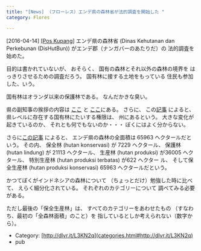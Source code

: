 ```yaml
---
title: "[News] （フローレス）エンデ県の森林省が法的調査を開始した "
category: Flores

---
```


[2016-04-14] [[Pos Kupang]](http://dlvr.it/L3KN2q)  エンデ県の森林省 (Dinas Kehutanan dan Perkebunan 
(DisHutBun)) がエンデ郡（ナンガバーのあたりだ）の
法的調査を始めた。

 目的は書かれていないが、
おそらく、
国有の森林とそれ以外の森林の境界を
はっきりさせるための調査だろう。
国有林に接する土地をもっている
住民も参加した、いう。

<!--more-->

 国有林はオランダ以来の保護林である。
なんだかきな臭い。

 県の副知事の挨拶の内容は
[ここ](http://dlvr.it/L3KN67) と
[ここ](http://dlvr.it/L3KN8q)にある。
さらに、
この[記事](http://dlvr.it/L3KNCF)
によると、
県レベルに存在する国有林にたいする権限は、
州にあるという。
大きな変化が起きているのか、
それとも何でもないのか・・・
ぼくにはよく分からない。

 さらに[この記事](http://dlvr.it/L3KNHv)
によると、
エンデ県の森林の全面積は
65963 ヘクタールだという。
その内、
保全林 (hutan konservasi) が 7229 ヘクタール、
保護林 (hutan lindung) が 21113 ヘクタール、
生産林 (hutan produksi) が36005 ヘクタール、
特別生産林 (hutan produksi terbatas) が622 ヘクター
ル、
そして保全生産林 (hutan produksi konservasi) 65963
ヘクタールだという。

 かつてぼくがインドネシアの森林について
（ちょっとだけ）勉強した時に比べて、
えらく細分化されている。
それぞれのカテゴリーについて
調べてみる必要がある。

 ただし最後の「保全生産林」は、
すべてのカテゴリーをあわせたもの
（すなわち、最初の「全森林面積」のこと）を
指しているとしか考えられない（数字から）。

- Category: [http://dlvr.it/L3KN2q](categories.html#http://dlvr.it/L3KN2q)
- pub

